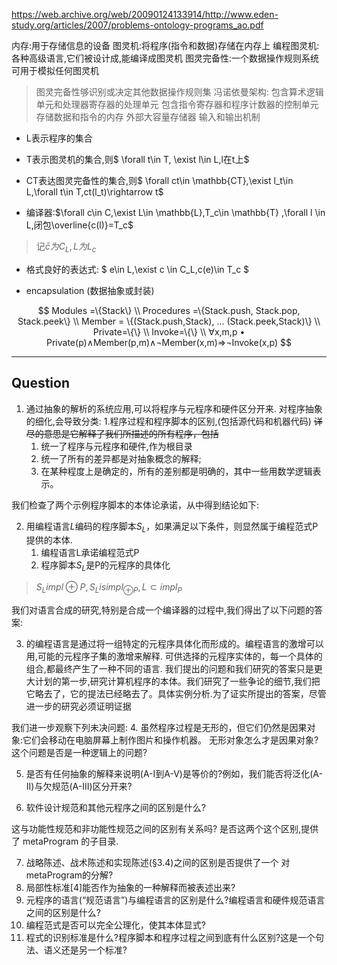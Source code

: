 https://web.archive.org/web/20090124133914/http://www.eden-study.org/articles/2007/problems-ontology-programs_ao.pdf

内存:用于存储信息的设备
图灵机:将程序(指令和数据)存储在内存上
编程图灵机:各种高级语言,它们被设计成,能编译成图灵机
图灵完备性:一个数据操作规则系统可用于模拟任何图灵机
> 图灵完备性够识别或决定其他数据操作规则集
冯诺依曼架构:
> 包含算术逻辑单元和处理器寄存器的处理单元
> 包含指令寄存器和程序计数器的控制单元
> 存储数据和指令的内存
> 外部大容量存储器
> 输入和输出机制

* L表示程序的集合
* T表示图灵机的集合,则$
\forall t\in T,
\exist l\in L,l在t上$

* CT表达图灵完备性的集合,则$
\forall ct\in \mathbb{CT},\exist l_t\in L,\forall t\in T,ct(l_t)\rightarrow t$

* 编译器:$\forall c\in C,\exist L\in \mathbb{L},T_c\in \mathbb{T} ,\forall l \in L,闭包\overline{c(l)}=T_c$
> 记$\bar{c}为C_L,L为L_c$


* 格式良好的表达式: 
  $ e\in L,\exist c \in C_L,c(e)\in T_c $

* encapsulation (数据抽象或封装)

$$
Modules =\{Stack\} \\
Procedures =\{Stack.push, Stack.pop, Stack.peek\} \\
Member = \{(Stack.push,Stack), ... (Stack.peek,Stack)\} \\
Private=\{\} \\
Invoke=\{\} \\
∀x,m,p • Private(p)∧Member(p,m)∧¬Member(x,m)⇒¬Invoke(x,p) 
$$


---

## Question


1. 通过抽象的解析的系统应用,可以将程序与元程序和硬件区分开来.
对程序抽象的细化,会导致分类:
    1.程序过程和程序脚本的区别,(包括源代码和机器代码)
    ~~详尽的意思是它解释了我们所描述的所有程序，包括~~
    1. 统一了程序与元程序和硬件,作为根目录
    2. 统一了所有的差异都是对抽象概念的解释;
    3. 在某种程度上是确定的，所有的差别都是明确的，其中一些用数学逻辑表示。

我们检查了两个示例程序脚本的本体论承诺，从中得到结论如下:

2. 用编程语言$L$编码的程序脚本$S_L$，如果满足以下条件，则显然属于编程范式P提供的本体.
    1. 编程语言L承诺编程范式P
    2. 程序脚本$S_L$是P的元程序的具体化
> $S_L impl \oplus P,S_L is impl_{\oplus P}, L \subset impl_P$

我们对语言合成的研究,特别是合成一个编译器的过程中,我们得出了以下问题的答案:

3. 的编程语言是通过将一组特定的元程序具体化而形成的。编程语言的激增可以用,可能的元程序子集的激增来解释.
可供选择的元程序实体的，每一个具体的组合,都最终产生了一种不同的语言.
    我们提出的问题和我们研究的答案只是更大计划的第一步,研究计算机程序的本体。我们研究了一些争论的细节,我们把它略去了，它的提法已经略去了。具体实例分析.为了证实所提出的答案，尽管进一步的研究必须证明证据

我们进一步观察下列未决问题:
4. 虽然程序过程是无形的，但它们仍然是因果对象:它们会移动在电脑屏幕上制作图片和操作机器。
无形对象怎么才是因果对象?这个问题是否是一种逻辑上的问题?

5. 是否有任何抽象的解释来说明(A-I到A-V)是等价的?例如，我们能否将泛化(A-II)与欠规范(A-III)区分开来?

6. 软件设计规范和其他元程序之间的区别是什么?

这与功能性规范和非功能性规范之间的区别有关系吗?
是否这两个这个区别,提供了 metaProgram 的子目录.

7. 战略陈述、战术陈述和实现陈述(§3.4)之间的区别是否提供了一个
对metaProgram的分解?
8. 局部性标准[4]能否作为抽象的一种解释而被表述出来?
9. 元程序的语言(“规范语言”)与编程语言的区别是什么?编程语言和硬件规范语言之间的区别是什么?
10. 编程范式是否可以完全公理化，使其本体显式?
11. 程式的识别标准是什么?程序脚本和程序过程之间到底有什么区别?这是一个句法、语义还是另一个标准?